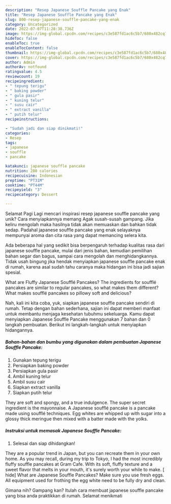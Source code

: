 ```yaml
---
description: "Resep Japanese Souffle Pancake yang Enak"
title: "Resep Japanese Souffle Pancake yang Enak"
slug: 800-resep-japanese-souffle-pancake-yang-enak
category: Uncategorized
date: 2022-07-07T11:28:38.736Z
image: https://img-global.cpcdn.com/recipes/c3e587fd1ac6c5b7/680x482cq70/japanese-souffle-pancake-foto-resep-utama.jpg
hideToc: false
enableToc: true
enableTocContent: false
thumbnail: https://img-global.cpcdn.com/recipes/c3e587fd1ac6c5b7/680x482cq70/japanese-souffle-pancake-foto-resep-utama.jpg
cover: https://img-global.cpcdn.com/recipes/c3e587fd1ac6c5b7/680x482cq70/japanese-souffle-pancake-foto-resep-utama.jpg
author: Admin
authorAv: notfound
ratingvalue: 4.5
reviewcount: 19
recipeingredient:
- " tepung terigu"
- " baking powder"
- " gula pasir"
- " kuning telur"
- " susu cair"
- " extract vanilla"
- " putih telur"
recipeinstructions:

- "Sudah jadi dan siap dinikmati!"
categories:
- Resep
tags:
- japanese
- souffle
- pancake

katakunci: japanese souffle pancake 
nutrition: 280 calories
recipecuisine: Indonesian
preptime: "PT31M"
cooktime: "PT44M"
recipeyield: "3"
recipecategory: Dessert

---
```



Selamat Pagi Lagi mencari inspirasi resep japanese souffle pancake yang unik? Cara menyiapkannya memang Agak susah-susah gampang. Jika keliru mengolah maka hasilnya tidak akan memuaskan dan bahkan tidak sedap. Padahal japanese souffle pancake yang enak selayaknya mempunyai aroma dan cita rasa yang dapat memancing selera kita.


Ada beberapa hal yang sedikit bisa berpengaruh terhadap kualitas rasa dari japanese souffle pancake, mulai dari jenis bahan, kemudian pemilihan bahan segar dan bagus, sampai cara mengolah dan menghidangkannya. Tidak usah bingung jika hendak menyiapkan japanese souffle pancake enak di rumah, karena asal sudah tahu caranya maka hidangan ini bisa jadi sajian spesial.

What are Fluffy Japanese Soufflé Pancakes? The ingredients for soufflé pancakes are similar to regular pancakes, so what makes them different? What makes soufflé pancakes so pillowy soft and delicious?


Nah, kali ini kita coba, yuk, siapkan japanese souffle pancake sendiri di rumah. Tetap dengan bahan sederhana, sajian ini dapat memberi manfaat untuk membantu menjaga kesehatan tubuhmu sekeluarga. Kamu dapat menyiapkan Japanese Souffle Pancake menggunakan 7 bahan dan 0 langkah pembuatan. Berikut ini langkah-langkah untuk menyiapkan hidangannya.

<!--inarticleads1-->

##### Bahan-bahan dan bumbu yang digunakan dalam pembuatan Japanese Souffle Pancake:

1. Gunakan  tepung terigu
1. Persiapkan  baking powder
1. Persiapkan  gula pasir
1. Ambil  kuning telur
1. Ambil  susu cair
1. Siapkan  extract vanilla
1. Siapkan  putih telur


They are soft and spongy, and a true indulgence. The super secret ingredient is the mayonnaise. A Japanese soufflé pancake is a pancake made using soufflé techniques. Egg whites are whipped up with sugar into a glossy thick meringue then mixed with a batter made with the yolks. 

<!--inarticleads2-->

##### Instruksi untuk memasak Japanese Souffle Pancake:


1. Selesai dan siap dihidangkan!

They are a popular trend in Japan, but you can recreate them in your own home. As you may recall, during my trip to Tokyo, I had the most incredibly fluffy souffle pancakes at Gram Cafe. With its soft, fluffy texture and a sweet flavor that melts in your mouth, it&#39;s surely worth your while to make. [ hide] What are Japanese Souffle Pancakes? Make sure you use fresh eggs. All equipment used for frothing the egg white need to be fully dry and clean. 

Gimana nih? Gampang kan? Itulah cara membuat japanese souffle pancake yang bisa anda praktikkan di rumah. Selamat menikmati
